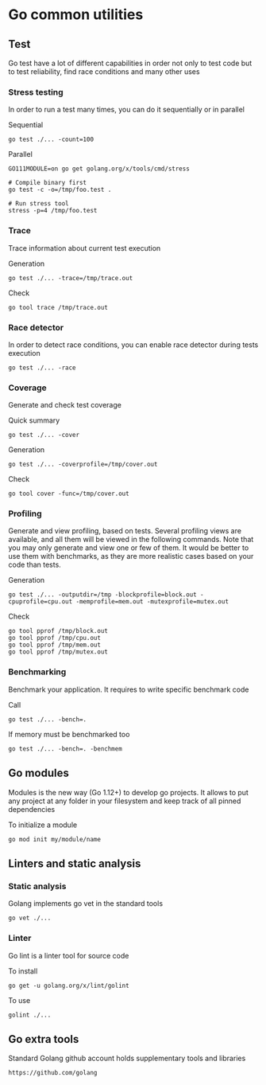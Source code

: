 # Go common utilities

## Test

Go test have a lot of different capabilities in order not only to test code but to test reliability, find race conditions and many other uses

### Stress testing

In order to run a test many times, you can do it sequentially or in parallel

Sequential

```
go test ./... -count=100
```

Parallel

```
GO111MODULE=on go get golang.org/x/tools/cmd/stress

# Compile binary first
go test -c -o=/tmp/foo.test .

# Run stress tool
stress -p=4 /tmp/foo.test
```

### Trace

Trace information about current test execution

Generation

```
go test ./... -trace=/tmp/trace.out
```

Check

```
go tool trace /tmp/trace.out
```

### Race detector

In order to detect race conditions, you can enable race detector during tests execution

```
go test ./... -race
```

### Coverage

Generate and check test coverage

Quick summary

```
go test ./... -cover
```

Generation

```
go test ./... -coverprofile=/tmp/cover.out
```

Check

```
go tool cover -func=/tmp/cover.out
```

### Profiling

Generate and view profiling, based on tests. Several profiling views are available, and all them will be viewed in the following commands. Note that you may only generate and view one or few of them. It would be better to use them with benchmarks, as they are more realistic cases based on your code than tests.

Generation

```
go test ./... -outputdir=/tmp -blockprofile=block.out -cpuprofile=cpu.out -memprofile=mem.out -mutexprofile=mutex.out
```

Check

```
go tool pprof /tmp/block.out
go tool pprof /tmp/cpu.out
go tool pprof /tmp/mem.out
go tool pprof /tmp/mutex.out
```

### Benchmarking

Benchmark your application. It requires to write specific benchmark code

Call

```
go test ./... -bench=.
```

If memory must be benchmarked too

```
go test ./... -bench=. -benchmem
```

## Go modules

Modules is the new way (Go 1.12+) to develop go projects. It allows to put any project at any folder in your filesystem and keep track of all pinned dependencies

To initialize a module

```
go mod init my/module/name
```

## Linters and static analysis

### Static analysis

Golang implements go vet in the standard tools

```
go vet ./...
```

### Linter

Go lint is a linter tool for source code

To install

```
go get -u golang.org/x/lint/golint
```

To use

```
golint ./...
```

## Go extra tools

Standard Golang github account holds supplementary tools and libraries

```
https://github.com/golang
```
